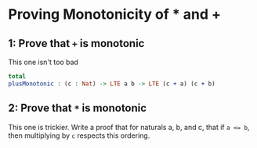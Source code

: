 # Proving Monotonicity of * and +

## 1: Prove that `+` is monotonic
This one isn't too bad
```idris
total
plusMonotonic : (c : Nat) -> LTE a b -> LTE (c + a) (c + b)
```

## 2: Prove that `*` is monotonic
This one is trickier. Write a proof that for naturals a, b, and c, that if `a <=
b`, then multiplying by `c` respects this ordering.
